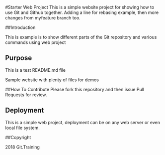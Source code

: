 #Starter Web Project
This is a simple website project for showing how to use Git and
Github together.
Adding a line for rebasing example, then
more changes from myfeature branch too.

##Introduction

This is example is to show different parts of 
the Git repository and various commands
using web project

## Purpose
This is a test README.md file

Sample website with plenty of files for demos

##How To Contribute
 Please fork this repository and then issue Pull Requests for review.

## Deployment

This is a simple web project, deployment can be
on any web server or even local file system.

##Copyright

2018 Git.Training
